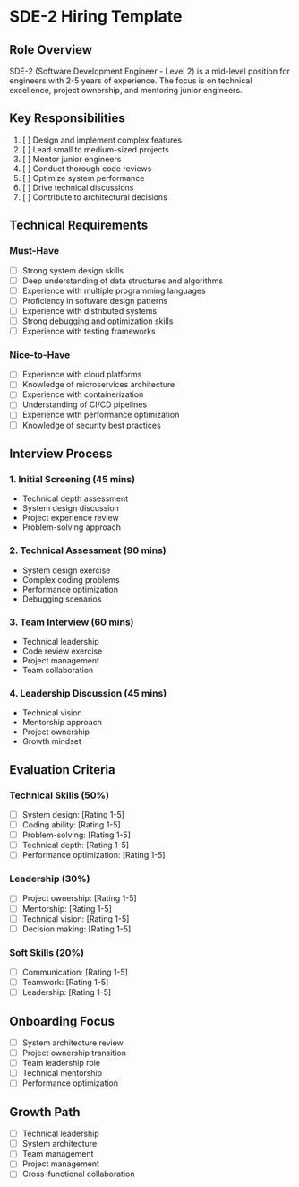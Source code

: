 # SDE-2 Hiring Template

## Role Overview
SDE-2 (Software Development Engineer - Level 2) is a mid-level position for engineers with 2-5 years of experience. The focus is on technical excellence, project ownership, and mentoring junior engineers.

## Key Responsibilities
1. [ ] Design and implement complex features
2. [ ] Lead small to medium-sized projects
3. [ ] Mentor junior engineers
4. [ ] Conduct thorough code reviews
5. [ ] Optimize system performance
6. [ ] Drive technical discussions
7. [ ] Contribute to architectural decisions

## Technical Requirements

### Must-Have
- [ ] Strong system design skills
- [ ] Deep understanding of data structures and algorithms
- [ ] Experience with multiple programming languages
- [ ] Proficiency in software design patterns
- [ ] Experience with distributed systems
- [ ] Strong debugging and optimization skills
- [ ] Experience with testing frameworks

### Nice-to-Have
- [ ] Experience with cloud platforms
- [ ] Knowledge of microservices architecture
- [ ] Experience with containerization
- [ ] Understanding of CI/CD pipelines
- [ ] Experience with performance optimization
- [ ] Knowledge of security best practices

## Interview Process

### 1. Initial Screening (45 mins)
- Technical depth assessment
- System design discussion
- Project experience review
- Problem-solving approach

### 2. Technical Assessment (90 mins)
- System design exercise
- Complex coding problems
- Performance optimization
- Debugging scenarios

### 3. Team Interview (60 mins)
- Technical leadership
- Code review exercise
- Project management
- Team collaboration

### 4. Leadership Discussion (45 mins)
- Technical vision
- Mentorship approach
- Project ownership
- Growth mindset

## Evaluation Criteria

### Technical Skills (50%)
- [ ] System design: [Rating 1-5]
- [ ] Coding ability: [Rating 1-5]
- [ ] Problem-solving: [Rating 1-5]
- [ ] Technical depth: [Rating 1-5]
- [ ] Performance optimization: [Rating 1-5]

### Leadership (30%)
- [ ] Project ownership: [Rating 1-5]
- [ ] Mentorship: [Rating 1-5]
- [ ] Technical vision: [Rating 1-5]
- [ ] Decision making: [Rating 1-5]

### Soft Skills (20%)
- [ ] Communication: [Rating 1-5]
- [ ] Teamwork: [Rating 1-5]
- [ ] Leadership: [Rating 1-5]

## Onboarding Focus
- [ ] System architecture review
- [ ] Project ownership transition
- [ ] Team leadership role
- [ ] Technical mentorship
- [ ] Performance optimization

## Growth Path
- [ ] Technical leadership
- [ ] System architecture
- [ ] Team management
- [ ] Project management
- [ ] Cross-functional collaboration 